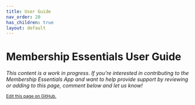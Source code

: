 ```yaml
---
title: User Guide
nav_order: 20
has_children: true
layout: default
---
```

# Membership Essentials User Guide

*This content is a work in progress. If you’re interested in contributing to the Membership Essentials App and want to help provide support by reviewing or adding to this page, comment below and let us know!*

<footer>
   <a href="https://github.com/SFDO-Community-Sprints/MembershipSchemaAndBenefits-Documentation/edit/main/docs/User_guide/index.md" style="font-size: smaller;">Edit this page on GitHub.</a>
</footer>

